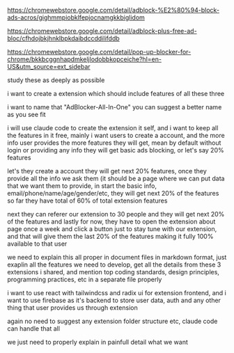 https://chromewebstore.google.com/detail/adblock-%E2%80%94-block-ads-acros/gighmmpiobklfepjocnamgkkbiglidom

https://chromewebstore.google.com/detail/adblock-plus-free-ad-bloc/cfhdojbkjhnklbpkdaibdccddilifddb

https://chromewebstore.google.com/detail/pop-up-blocker-for-chrome/bkkbcggnhapdmkeljlodobbkopceiche?hl=en-US&utm_source=ext_sidebar

study these as deeply as possible

i want to create a extension which should include features of all these three

i want to name that "AdBlocker-All-In-One" you can suggest a better name as you see fit

i will use claude code to create the extension it self, and i want to keep all the features in it free, mainly i want users to create a account, and the more info user provides the more features they will get, mean by default without login or providing any info they will get basic ads blocking, or let's say 20% features

let's they create a account they will get next 20% features, once they provide all the info we ask them (it should be a page where we can put data that we want them to provide, in start the basic info, email/phone/name/age/gender/etc, they will get next 20% of the features so far they have total of 60% of total extension features

next they can referer our extension to 30 people and they will get next 20% of the features and lastly for now, they have to open the extension about page once a week and click a button just to stay tune with our extension, and that will give them the last 20% of the features making it fully 100% available to that user

we need to explain this all proper in document files in markdown format, just exaplin all the features we need to develop, get all the details from these 3 extensions i shared, and mention top coding standards, design principles, programming practices, etc in a separate file properly

i want to use react with tailwindcss and radix ui for extension frontend, and i want to use firebase as it's backend to store user data, auth and any other thing that user provides us through extension

again no need to suggest any extension folder structure etc, claude code can handle that all

we just need to properly explain in painfull detail what we want